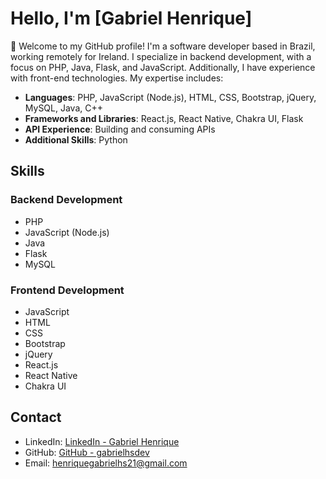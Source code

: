# Hello, I'm [Gabriel Henrique]

👋 Welcome to my GitHub profile! I'm a software developer based in Brazil, working remotely for Ireland. I specialize in backend development, with a focus on PHP, Java, Flask, and JavaScript. Additionally, I have experience with front-end technologies. My expertise includes:

- **Languages**: PHP, JavaScript (Node.js), HTML, CSS, Bootstrap, jQuery, MySQL, Java, C++
- **Frameworks and Libraries**: React.js, React Native, Chakra UI, Flask
- **API Experience**: Building and consuming APIs
- **Additional Skills**: Python

## Skills

### Backend Development
- PHP
- JavaScript (Node.js)
- Java
- Flask
- MySQL

### Frontend Development
- JavaScript
- HTML
- CSS
- Bootstrap
- jQuery
- React.js
- React Native
- Chakra UI

## Contact

- LinkedIn: [LinkedIn - Gabriel Henrique](https://www.linkedin.com/in/gabrielhenriquedev/)
- GitHub: [GitHub - gabrielhsdev](https://github.com/gabrielhsdev)
- Email: [henriquegabrielhs21@gmail.com](mailto:henriquegabrielhs21@gmail.com)
